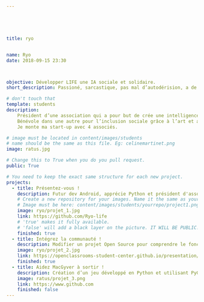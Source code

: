 ```yaml
---





title: ryo


name: Ryo
date: 2018-09-15 23:30



objective: Développer LIFE une IA sociale et solidaire.
short_description: Passioné, sarcastique, pas mal d’autodérision, a de la joie de vivre, ambitieux, empathique, créatif, libre.

# don't touch that
template: students
description:
    Président d’une association qui a pour but de crée une intelligence artificielle sociale et solidaire.
    Bénévole dans une autre pour l’inclusion sociale grâce à l’art et au musée.
    Je monte ma start-up avec 4 associés.

# image must be located in content/images/students
# name should be the same as this file. Eg: celinemartinet.png
image: ratus.jpg

# Change this to True when you do you pull request.
public: True

# You need to keep the exact same structure for each new project.
projects:
  - title: Présentez-vous !
    description: Futur dev Android, apprécie Python et président d'association. https://www.linkedin.com/in/ryo-arfa-miyamoto-b4ab2a156/
    # Create a new repository for your images. Name it the same as your nickname and profile picture.
    # Image must be here: content/images/students/yourrepo/project1.png
    image: ryo/projet_1.jpg
    link: https://github.com/Ryo-life
    # 'true' makes it fully available.
    # 'false' will add a black layer on the picture. IT WILL BE PUBLIC!
    finished: true
  - title: Intégrez la communauté !
    description: Modifier un projet Open Source pour comprendre le fonctionnement de Git, de Github et des pull requests. 
    image: ryo/projet_2.jpg
    link: https://openclassrooms-student-center.github.io/presentation/students/ratus.html
    finished: true
  - title: Aidez MacGyver à sortir !
    description: Création d’un jeu développé en Python et utilisant PyGame.
    image: ratus/projet_3.png
    link: https://www.github.com
    finished: false
---
```

